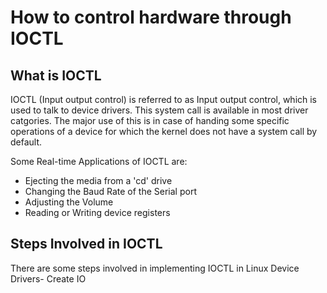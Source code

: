 # How to control hardware through IOCTL
## What is IOCTL

IOCTL (Input output control) is referred to as Input output control, which is used to talk to device drivers. This system call is available in most driver catgories. The major use of this is in case of handing some specific operations of a device for which the kernel does not have a system call by default.

Some Real-time Applications of IOCTL are:
- Ejecting the media from a 'cd' drive
- Changing the Baud Rate of the Serial port
- Adjusting the Volume
- Reading or Writing device registers

## Steps Involved in IOCTL
There are some steps involved in implementing IOCTL in Linux Device Drivers-
    Create IO